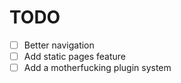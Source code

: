 # TODO

- [ ] Better navigation
- [ ] Add static pages feature
- [ ] Add a motherfucking plugin system
